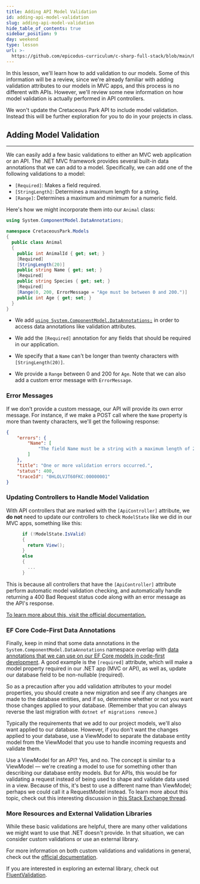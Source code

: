 ```yaml
---
title: Adding API Model Validation
id: adding-api-model-validation
slug: adding-api-model-validation
hide_table_of_contents: true
sidebar_position: 9
day: weekend
type: lesson
url: >-
  https://github.com/epicodus-curriculum/c-sharp-full-stack/blob/main/0h_adding_validations.md
---
```


In this lesson, we'll learn how to add validation to our models. Some of this information will be a review, since we're already familiar with adding validation attributes to our models in MVC apps, and this process is no different with APIs. However, we'll review some new information on how model validation is actually performed in API controllers.

We won't update the Cretaceous Park API to include model validation. Instead this will be further exploration for you to do in your projects in class.

## Adding Model Validation
---

We can easily add a few basic validations to either an MVC web application or an API. The .NET MVC framework provides several built-in data annotations that we can add to a model. Specifically, we can add one of the following validations to a model:

* `[Required]`: Makes a field required.
* `[StringLength]`: Determines a maximum length for a string.
* `[Range]`: Determines a maximum and minimum for a numeric field.

Here's how we might incorporate them into our `Animal` class:

```csharp
using System.ComponentModel.DataAnnotations;

namespace CretaceousPark.Models
{
  public class Animal
  {
    public int AnimalId { get; set; }
    [Required]
    [StringLength(20)]
    public string Name { get; set; }
    [Required]
    public string Species { get; set; }
    [Required]
    [Range(0, 200, ErrorMessage = "Age must be between 0 and 200.")]
    public int Age { get; set; }
  }
}
```

* We add [`using System.ComponentModel.DataAnnotations;`](https://learn.microsoft.com/en-us/dotnet/api/system.componentmodel.dataannotations?view=net-6.0) in order to access data annotations like validation attributes.

* We add the `[Required]` annotation for any fields that should be required in our application.

* We specify that a `Name` can't be longer than twenty characters with `[StringLength(20)]`.

* We provide a `Range` between 0 and 200 for `Age`. Note that we can also add a custom error message with `ErrorMessage`. 

### Error Messages

If we don't provide a custom message, our API will provide its own error message. For instance, if we make a POST call where the `Name` property is more than twenty characters, we'll get the following response:

```json
{
    "errors": {
        "Name": [
            "The field Name must be a string with a maximum length of 20."
        ]
    },
    "title": "One or more validation errors occurred.",
    "status": 400,
    "traceId": "0HLOLVJT60FKC:00000001"
}
```

### Updating Controllers to Handle Model Validation

With API controllers that are marked with the `[ApiController]` attribute, we **do not** need to update our controllers to check `ModelState` like we did in our MVC apps, something like this:

```csharp
      if (!ModelState.IsValid)
      {
        return View();
      }
      else
      {
        ...
      }
```

This is because all controllers that have the `[ApiController]` attribute perform automatic model validation checking, and automatically handle returning a 400 Bad Request status code along with an error message as the API's response.

[To learn more about this, visit the official documentation.](https://learn.microsoft.com/en-us/aspnet/core/web-api/?view=aspnetcore-6.0#automatic-http-400-responses)

### EF Core Code-First Data Annotations

Finally, keep in mind that some data annotations in the `System.ComponentModel.DataAnnotations` namespace overlap with [data annotations that we can use on our EF Core models in code-first development](https://learn.microsoft.com/en-us/ef/ef6/modeling/code-first/data-annotations). A good example is the `[required]` attribute, which will make a model property required in our .NET app (MVC or API), as well as, update our database field to be non-nullable (required).

So as a precaution after you add validation attributes to your model properties, you should create a new migration and see if any changes are made to the database entities, and if so, determine whether or not you want those changes applied to your database. (Remember that you can always reverse the last migration with `dotnet ef migrations remove`.) 

Typically the requirements that we add to our project models, we'll also want applied to our database. However, if you don't want the changes applied to your database, use a ViewModel to separate the database entity model from the ViewModel that you use to handle incoming requests and validate them. 

Use a ViewModel for an API? Yes, and no. The concept is similar to a ViewModel — we're creating a model to use for something other than describing our database entity models. But for APIs, this would be for validating a request instead of being used to shape and validate data used in a view. Because of this, it's best to use a different name than ViewModel; perhaps we could call it a RequestModel instead. To learn more about this topic, check out this interesting discussion in [this Stack Exchange thread](https://softwareengineering.stackexchange.com/questions/399508/is-creating-viewmodels-in-web-api-a-bad-practice).

### More Resources and External Validation Libraries

While these basic validations are helpful, there are many other validations we might want to use that .NET doesn't provide. In that situation, we can consider custom validations or use an external library.

For more information on both custom validations and validations in general, check out the [official documentation](https://docs.microsoft.com/en-us/aspnet/core/mvc/models/validation?view=aspnetcore-6.0).

If you are interested in exploring an external library, check out [FluentValidation](https://fluentvalidation.net/aspnet).